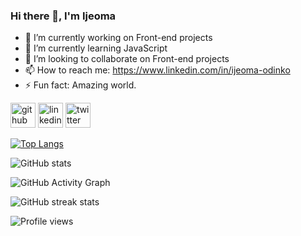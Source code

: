 ### Hi there 👋, I'm Ijeoma 

- 🔭 I’m currently working on Front-end projects 
- 🌱 I’m currently learning JavaScript 
- 👯 I’m looking to collaborate on Front-end projects 
- 📫 How to reach me: https://www.linkedin.com/in/ijeoma-odinko 
- ⚡ Fun fact: Amazing world. 


[<img src='https://cdn.jsdelivr.net/npm/simple-icons@3.0.1/icons/github.svg' alt='github' height='40'>](https://github.com/ijeomaodinko)  [<img src='https://cdn.jsdelivr.net/npm/simple-icons@3.0.1/icons/linkedin.svg' alt='linkedin' height='40'>](https://www.linkedin.com/in/www.linkedin.com/in/ijeoma-odinko/)  [<img src='https://cdn.jsdelivr.net/npm/simple-icons@3.0.1/icons/twitter.svg' alt='twitter' height='40'>](https://twitter.com/@Iodinko)  

[![Top Langs](https://github-readme-stats.vercel.app/api/top-langs/?username=ijeomaodinko)](https://github.com/anuraghazra/github-readme-stats)

![GitHub stats](https://github-readme-stats.vercel.app/api?username=ijeomaodinko&show_icons=true)  

![GitHub Activity Graph](https://activity-graph.herokuapp.com/graph?username=ijeomaodinko)  

![GitHub streak stats](https://github-readme-streak-stats.herokuapp.com/?user=ijeomaodinko)  

![Profile views](https://gpvc.arturio.dev/ijeomaodinko)  
